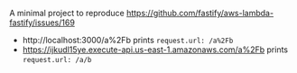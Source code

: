 A minimal project to reproduce https://github.com/fastify/aws-lambda-fastify/issues/169

* http://localhost:3000/a%2Fb prints `request.url: /a%2Fb`
* https://ijkudl15ye.execute-api.us-east-1.amazonaws.com/a%2Fb prints `request.url: /a/b`
